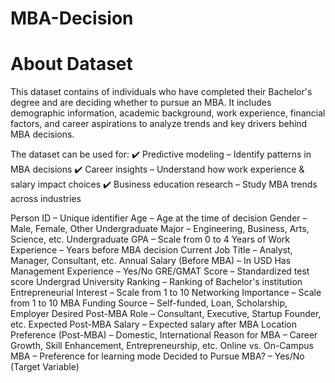 # MBA-Decision

# About Dataset
This dataset contains of individuals who have completed their Bachelor's degree and are deciding whether to pursue an MBA. It includes demographic information, academic background, work experience, financial factors, and career aspirations to analyze trends and key drivers behind MBA decisions.

The dataset can be used for:
✔️ Predictive modeling – Identify patterns in MBA decisions
✔️ Career insights – Understand how work experience & salary impact choices
✔️ Business education research – Study MBA trends across industries

Person ID – Unique identifier
Age – Age at the time of decision
Gender – Male, Female, Other
Undergraduate Major – Engineering, Business, Arts, Science, etc.
Undergraduate GPA – Scale from 0 to 4
Years of Work Experience – Years before MBA decision
Current Job Title – Analyst, Manager, Consultant, etc.
Annual Salary (Before MBA) – In USD
Has Management Experience – Yes/No
GRE/GMAT Score – Standardized test score
Undergrad University Ranking – Ranking of Bachelor's institution
Entrepreneurial Interest – Scale from 1 to 10
Networking Importance – Scale from 1 to 10
MBA Funding Source – Self-funded, Loan, Scholarship, Employer
Desired Post-MBA Role – Consultant, Executive, Startup Founder, etc.
Expected Post-MBA Salary – Expected salary after MBA
Location Preference (Post-MBA) – Domestic, International
Reason for MBA – Career Growth, Skill Enhancement, Entrepreneurship, etc.
Online vs. On-Campus MBA – Preference for learning mode
Decided to Pursue MBA? – Yes/No (Target Variable)
